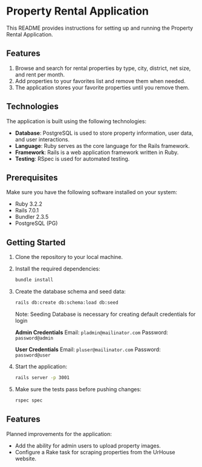 
# Property Rental Application

This README provides instructions for setting up and running the Property Rental Application.

## Features

1. Browse and search for rental properties by type, city, district, net size, and rent per month.
2. Add properties to your favorites list and remove them when needed.
3. The application stores your favorite properties until you remove them.

## Technologies

The application is built using the following technologies:

- **Database**: PostgreSQL is used to store property information, user data, and user interactions.
- **Language**: Ruby serves as the core language for the Rails framework.
- **Framework**: Rails is a web application framework written in Ruby.
- **Testing**: RSpec is used for automated testing.

## Prerequisites

Make sure you have the following software installed on your system:

- Ruby 3.2.2
- Rails 7.0.1
- Bundler 2.3.5
- PostgreSQL (PG)

## Getting Started

1. Clone the repository to your local machine.

2. Install the required dependencies:

   ```bash
   bundle install
    ```
3. Create the database schema and seed data:

    ```bash
    rails db:create db:schema:load db:seed
    ```

    Note: Seeding Database is necessary for creating default credentials for login

    **Admin Credentials**
    Email: `pladmin@mailinator.com`
    Password: `password@admin`

    **User Credentials**
    Email: `pluser@mailinator.com`
    Password: `password@user`

4. Start the application:
      ```bash
      rails server -p 3001
      ```

5. Make sure the tests pass before pushing changes:
    ```bash
    rspec spec
    ```

## Features

Planned improvements for the application:
- Add the ability for admin users to upload property images.
- Configure a Rake task for scraping properties from the UrHouse website.
